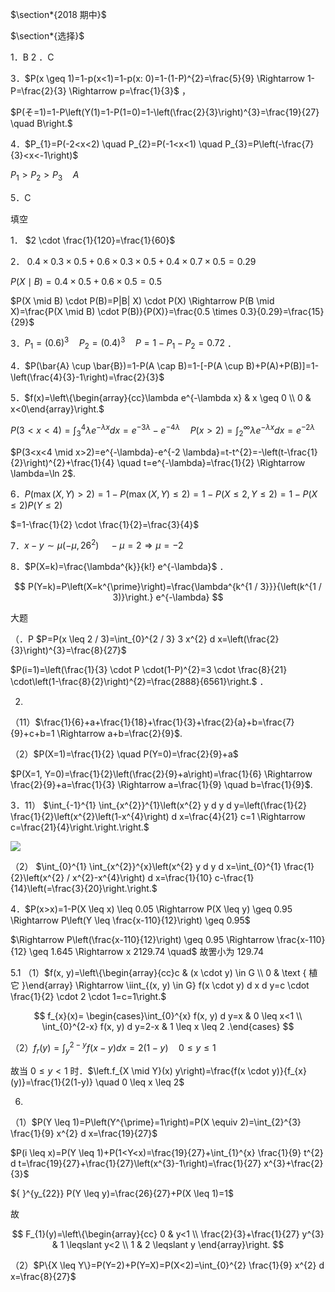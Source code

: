 $\section*{2018 期中}$

$\section*{选择}$

1．B 2 ．C

3．$P(x \geq 1)=1-p(x<1)=1-p(x: 0)=1-(1-P)^{2}=\frac{5}{9} \Rightarrow 1-P=\frac{2}{3} \Rightarrow p=\frac{1}{3}$ ，

$P(そ=1)=1-P\left(Y(1)=1-P(1=0)=1-\left(\frac{2}{3}\right)^{3}=\frac{19}{27} \quad B\right.$

4．$P_{1}=P(-2<x<2) \quad P_{2}=P(-1<x<1) \quad P_{3}=P\left(-\frac{7}{3}<x<-1\right)$

$P_{1}>P_{2}>P_{3} \quad A$

5．C

填空

1． $2 \cdot \frac{1}{120}=\frac{1}{60}$

2． $0.4 \times 0.3 \times 0.5+0.6 \times 0.3 \times 0.5+0.4 \times 0.7 \times 0.5=0.29$

$P(X \mid B)=0.4 \times 0.5+0.6 \times 0.5=0.5$

$P(X \mid B) \cdot P(B)=P|B| X) \cdot P(X) \Rightarrow P(B \mid X)=\frac{P(X \mid B) \cdot P(B)}{P(X)}=\frac{0.5 \times 0.3}{0.29}=\frac{15}{29}$

3．$P_{1}=(0.6)^{3} \quad P_{2}=(0.4)^{3} \quad P=1-P_{1}-P_{2}=0.72$ ．

4．$P(\bar{A} \cup \bar{B})=1-P(A \cap B)=1-[-P(A \cup B)+P(A)+P(B)]=1-\left(\frac{4}{3}-1\right)=\frac{2}{3}$

5．$f(x)=\left\{\begin{array}{cc}\lambda e^{-\lambda x} & x \geq 0 \\ 0 & x<0\end{array}\right.$

$P(3<x<4)=\int_{3}^{4} \lambda e^{-\lambda x} d x=e^{-3 \lambda}-e^{-4 \lambda} \quad P(x>2)=\int_{2}^{\infty} \lambda e^{-\lambda x} d x=e^{-2 \lambda}$

$P(3<x<4 \mid x>2)=e^{-\lambda}-e^{-2 \lambda}=t-t^{2}=-\left(t-\frac{1}{2}\right)^{2}+\frac{1}{4} \quad t=e^{-\lambda}=\frac{1}{2} \Rightarrow \lambda=\ln 2$.

6．$P(\max (X, Y)>2)=1-P(\max (X, Y) \leq 2)=1-P(X \leq 2, Y \leq 2)=1-P(X \leq 2) P(Y \leq 2)$

$=1-\frac{1}{2} \cdot \frac{1}{2}=\frac{3}{4}$

7．$x-y \sim \mu\left(-\mu, 26^{2}\right) \quad-\mu=2 \Rightarrow \mu=-2$

8．$P(X=k)=\frac{\lambda^{k}}{k!} e^{-\lambda}$ ．

$$
P(Y=k)=P\left(X=k^{\prime}\right)=\frac{\lambda^{k^{1 / 3}}}{\left(k^{1 / 3)}\right.} e^{-\lambda}
$$

大题

（．P $P=P(x \leq 2 / 3)=\int_{0}^{2 / 3} 3 x^{2} d x=\left(\frac{2}{3}\right)^{3}=\frac{8}{27}$

$P(i=1)=\left(\frac{1}{3} \cdot P \cdot(1-P)^{2}=3 \cdot \frac{8}{21} \cdot\left(1-\frac{8}{2}\right)^{2}=\frac{2888}{6561}\right.$ ．

2.

（11）$\frac{1}{6}+a+\frac{1}{18}+\frac{1}{3}+\frac{2}{a}+b=\frac{7}{9}+c+b=1 \Rightarrow a+b=\frac{2}{9}$.

（2）$P(X=1)=\frac{1}{2} \quad P(Y=0)=\frac{2}{9}+a$

$P(X=1, Y=0)=\frac{1}{2}\left(\frac{2}{9}+a\right)=\frac{1}{6} \Rightarrow \frac{2}{9}+a=\frac{1}{3} \Rightarrow a=\frac{1}{9} \quad b=\frac{1}{9}$.

3．11） $\int_{-1}^{1} \int_{x^{2}}^{1}\left(x^{2} y d y d y=\left(\frac{1}{2} \frac{1}{2}\left(x^{2}\left(1-x^{4}\right) d x=\frac{4}{21} c=1 \Rightarrow c=\frac{21}{4}\right.\right.\right.$

![](https://cdn.mathpix.com/cropped/2025_04_23_a85dfc7cbeb0e0d2467bg-2.jpg?height=519&width=398&top_left_y=576&top_left_x=2071)

（2） $\int_{0}^{1} \int_{x^{2}}^{x}\left(x^{2} y d y d x=\int_{0}^{1} \frac{1}{2}\left(x^{2} / x^{2}-x^{4}\right) d x=\frac{1}{10} c-\frac{1}{14}\left(=\frac{3}{20}\right.\right.$

4．$P(x>x)=1-P(X \leq x) \leq 0.05 \Rightarrow P(X \leq y) \geq 0.95 \Rightarrow P\left(Y \leq \frac{x-110}{12}\right) \geq 0.95$

$\Rightarrow P\left(\frac{x-110}{12}\right) \geq 0.95 \Rightarrow \frac{x-110}{12} \geq 1.645 \Rightarrow x 2129.74 \quad$ 故罟小为 129.74

5.1 （1）$f(x, y)=\left\{\begin{array}{cc}c & (x \cdot y) \in G \\ 0 & \text { 植它 }\end{array} \Rightarrow \iint_{(x, y) \in G} f(x \cdot y) d x d y=c \cdot \frac{1}{2} \cdot 2 \cdot 1=c=1\right.$

$$
f_{x}(x)= \begin{cases}\int_{0}^{x} f(x, y) d y=x & 0 \leq x<1 \\ \int_{0}^{2-x} f(x, y) d y=2-x & 1 \leq x \leq 2 .\end{cases}
$$

（2）$f_{r}(y)=\int_{y}^{2-y} f(x-y) d x=2(1-y) \quad 0 \leq y \leq 1$

故当 $0 \leq y<1$ 时．$\left.f_{X \mid Y}(x) y\right)=\frac{f(x \cdot y)}{f_{x}(y)}=\frac{1}{2(1-y)} \quad 0 \leq x \leq 2$

6.

（1）$P(Y \leq 1)=P\left(Y^{\prime}=1\right)=P(X \equiv 2)=\int_{2}^{3} \frac{1}{9} x^{2} d x=\frac{19}{27}$

$P(i \leq x)=P(Y \leq 1)+P(1<Y<x)=\frac{19}{27}+\int_{1}^{x} \frac{1}{9} t^{2} d t=\frac{19}{27}+\frac{1}{27}\left(x^{3}-1\right)=\frac{1}{27} x^{3}+\frac{2}{3}$

${ }^{y_{22}} P(Y \leq y)=\frac{26}{27}+P(X \leq 1)=1$

故

$$
F_{1}(y)=\left\{\begin{array}{cc}
0 & y<1 \\
\frac{2}{3}+\frac{1}{27} y^{3} & 1 \leqslant y<2 \\
1 & 2 \leqslant y
\end{array}\right.
$$

（2）$P\{X \leq Y\}=P(Y=2)+P(Y=X)=P(X<2)=\int_{0}^{2} \frac{1}{9} x^{2} d x=\frac{8}{27}$


